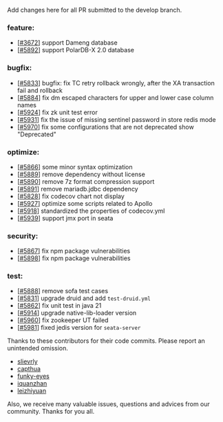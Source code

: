 Add changes here for all PR submitted to the develop branch.

<!-- Please add the `changes` to the following location(feature/bugfix/optimize/test) based on the type of PR -->

### feature:
- [[#3672](https://github.com/seata/seata/pull/3672)] support Dameng database
- [[#5892](https://github.com/seata/seata/pull/5892)] support PolarDB-X 2.0 database

### bugfix:
- [[#5833](https://github.com/seata/seata/pull/5833)] bugfix: fix TC retry rollback wrongly, after the XA transaction fail and rollback
- [[#5884](https://github.com/seata/seata/pull/5884)] fix dm escaped characters for upper and lower case column names
- [[#5924](https://github.com/seata/seata/pull/5924)] fix zk unit test error
- [[#5931](https://github.com/seata/seata/pull/5931)] fix the issue of missing sentinel password in store redis mode
- [[#5970](https://github.com/seata/seata/pull/5970)] fix some configurations that are not deprecated show "Deprecated"

### optimize:
- [[#5866](https://github.com/seata/seata/pull/5866)] some minor syntax optimization
- [[#5889](https://github.com/seata/seata/pull/5889)] remove dependency without license
- [[#5890](https://github.com/seata/seata/pull/5890)] remove 7z format compression support
- [[#5891](https://github.com/seata/seata/pull/5891)] remove mariadb.jdbc dependency
- [[#5828](https://github.com/seata/seata/pull/5828)] fix codecov chart not display
- [[#5927](https://github.com/seata/seata/pull/5927)] optimize some scripts related to Apollo
- [[#5918](https://github.com/seata/seata/pull/5918)] standardized the properties of codecov.yml
- [[#5939](https://github.com/seata/seata/pull/5939)] support jmx port in seata

### security:
- [[#5867](https://github.com/seata/seata/pull/5867)] fix npm package vulnerabilities
- [[#5898](https://github.com/seata/seata/pull/5898)] fix npm package vulnerabilities

### test:
- [[#5888](https://github.com/seata/seata/pull/5888)] remove sofa test cases
- [[#5831](https://github.com/seata/seata/pull/5831)] upgrade druid and add `test-druid.yml`
- [[#5862](https://github.com/seata/seata/pull/5862)] fix unit test in java 21
- [[#5914](https://github.com/seata/seata/pull/5914)] upgrade native-lib-loader version
- [[#5960](https://github.com/seata/seata/pull/5960)] fix zookeeper UT failed
- [[#5981](https://github.com/seata/seata/pull/5981)] fixed jedis version for `seata-server`

Thanks to these contributors for their code commits. Please report an unintended omission.

<!-- Please make sure your Github ID is in the list below -->
- [slievrly](https://github.com/slievrly)
- [capthua](https://github.com/capthua)
- [funky-eyes](https://github.com/funky-eyes)
- [iquanzhan](https://github.com/iquanzhan)
- [leizhiyuan](https://github.com/leizhiyuan) 


Also, we receive many valuable issues, questions and advices from our community. Thanks for you all.
